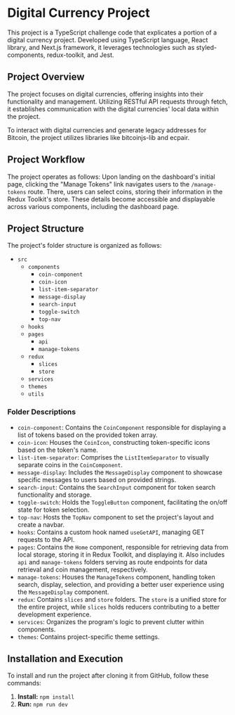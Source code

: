 # Digital Currency Project

This project is a TypeScript challenge code that explicates a portion of a digital currency project. Developed using TypeScript language, React library, and Next.js framework, it leverages technologies such as styled-components, redux-toolkit, and Jest.

## Project Overview

The project focuses on digital currencies, offering insights into their functionality and management. Utilizing RESTful API requests through fetch, it establishes communication with the digital currencies' local data within the project.

To interact with digital currencies and generate legacy addresses for Bitcoin, the project utilizes libraries like bitcoinjs-lib and ecpair.

## Project Workflow

The project operates as follows: Upon landing on the dashboard's initial page, clicking the "Manage Tokens" link navigates users to the `/manage-tokens` route. There, users can select coins, storing their information in the Redux Toolkit's store. These details become accessible and displayable across various components, including the dashboard page.

## Project Structure

The project's folder structure is organized as follows:

- `src`
  - `components`
    - `coin-component`
    - `coin-icon`
    - `list-item-separator`
    - `message-display`
    - `search-input`
    - `toggle-switch`
    - `top-nav`
  - `hooks`
  - `pages`
    - `api`
    - `manage-tokens`
  - `redux`
    - `slices`
    - `store`
  - `services`
  - `themes`
  - `utils`

### Folder Descriptions

- `coin-component`: Contains the `CoinComponent` responsible for displaying a list of tokens based on the provided token array.
- `coin-icon`: Houses the `CoinIcon`, constructing token-specific icons based on the token's name.
- `list-item-separator`: Comprises the `ListItemSeparator` to visually separate coins in the `CoinComponent`.
- `message-display`: Includes the `MessageDisplay` component to showcase specific messages to users based on provided strings.
- `search-input`: Contains the `SearchInput` component for token search functionality and storage.
- `toggle-switch`: Holds the `ToggleButton` component, facilitating the on/off state for token selection.
- `top-nav`: Hosts the `TopNav` component to set the project's layout and create a navbar.
- `hooks`: Contains a custom hook named `useGetAPI`, managing GET requests to the API.
- `pages`: Contains the `Home` component, responsible for retrieving data from local storage, storing it in Redux Toolkit, and displaying it. Also includes `api` and `manage-tokens` folders serving as route endpoints for data retrieval and coin management, respectively.
- `manage-tokens`: Houses the `ManageTokens` component, handling token search, display, selection, and providing a better user experience using the `MessageDisplay` component.
- `redux`: Contains `slices` and `store` folders. The `store` is a unified store for the entire project, while `slices` holds reducers contributing to a better development experience.
- `services`: Organizes the program's logic to prevent clutter within components.
- `themes`: Contains project-specific theme settings.

## Installation and Execution

To install and run the project after cloning it from GitHub, follow these commands:

1. **Install:** `npm install`
2. **Run:** `npm run dev`
